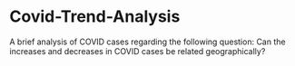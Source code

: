 # Covid-Trend-Analysis

A brief analysis of COVID cases regarding the following question: Can the increases and decreases in COVID cases be related geographically?
